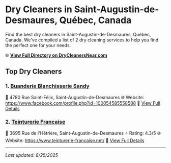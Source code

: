 # Dry Cleaners in Saint-Augustin-de-Desmaures, Québec, Canada

Find the best dry cleaners in Saint-Augustin-de-Desmaures, Québec, Canada. We've compiled a list of 2 dry cleaning services to help you find the perfect one for your needs.

🌐 **[View Full Directory on DryCleanersNear.com](https://drycleanersnear.com/city/Canada/Qu%C3%A9bec/Saint-Augustin-de-Desmaures)**

## Top Dry Cleaners

### 1. [Buanderie Blanchisserie Sandy](https://drycleanersnear.com/dryCleaner/68a7cfab606e51ce7f219923/buanderie-blanchisserie-sandy)
📍 4780 Rue Saint-Félix, Saint-Augustin-de-Desmaures
🌐 Website: https://www.facebook.com/profile.php?id=100054585558588
🔗 [View Full Details](https://drycleanersnear.com/dryCleaner/68a7cfab606e51ce7f219923/buanderie-blanchisserie-sandy)

### 2. [Teinturerie Francaise](https://drycleanersnear.com/dryCleaner/68a7d01a606e51ce7f219fd1/teinturerie-francaise)
📍 3695 Rue de l'Hêtrière, Saint-Augustin-de-Desmaures
⭐ Rating: 4.3/5
🌐 Website: https://www.teinturerie-francaise.net/
🔗 [View Full Details](https://drycleanersnear.com/dryCleaner/68a7d01a606e51ce7f219fd1/teinturerie-francaise)


---

*Last updated: 8/25/2025*
